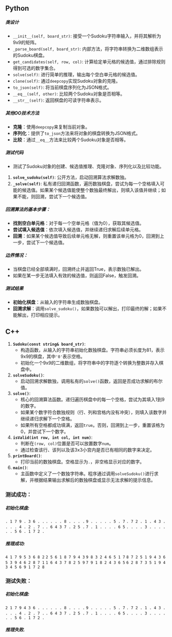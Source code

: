 ## Python

##### 类设计

- `__init__(self, board_str)`: 接受一个Sudoku字符串输入，并将其解析为9x9的矩阵。
- `_parse_board(self, board_str)`: 内部方法，将字符串转换为二维数组表示的Sudoku棋盘。
- `get_candidates(self, row, col)`: 计算给定单元格的候选值，通过排除规则得到可选的数字集合。
- `solve(self)`: 进行简单的推理，输出每个空白单元格的候选值。
- `clone(self)`: 通过`deepcopy`实现Sudoku对象的克隆。
- `to_json(self)`: 将当前棋盘序列化为JSON格式。
- `__eq__(self, other)`: 比较两个Sudoku对象是否相等。
- `__str__(self)`: 返回棋盘的可读字符串表示。

##### 其他OO技术方法

- **克隆**：使用`deepcopy`来复制当前对象。
- **序列化**：提供了`to_json`方法来将对象的棋盘转换为JSON格式。
- **比较**：通过`__eq__`方法来比较两个Sudoku对象是否相等。

##### 测试代码

- 测试了Sudoku对象的创建、候选值推理、克隆对象、序列化以及比较功能。

1. **`solve_sudoku(self)`**: 公开方法，启动回溯算法求解数独。
2. **`_solve(self)`**: 私有递归回溯函数，遍历数独棋盘，尝试为每一个空格填入可能的候选值。如果某个候选值能使整个数独最终解出，则填入该值并继续；如果不能，则回溯，尝试下一个候选值。

##### 回溯算法的基本步骤：

- **找到空白单元格**：对于每一个空单元格（值为0），获取其候选值。
- **尝试填入候选值**：依次填入候选值，并继续递归求解后续单元格。
- **回溯**：如果某个候选值导致后续单元格无解，则重置该单元格为0，回溯到上一步，尝试下一个候选值。

##### 边界情况：

- 当棋盘已经全部填满时，回溯终止并返回True，表示数独已解出。
- 如果在某一步无法填入有效的候选值，则返回False，触发回溯。

##### 测试结果

- **初始化棋盘**：从输入的字符串生成数独棋盘。
- **回溯求解**：调用`solve_sudoku()`，如果数独可以解出，打印最终的解；如果不能解出，打印相应提示。





## C++

1. **`Sudoku(const string& board_str)`**:
   - 构造函数，从输入的字符串初始化数独棋盘。字符串必须长度为81，表示9x9的棋盘，其中`'0'`表示空格。
   - 初始化一个9x9的二维数组，将字符串中的字符逐个转换为整数并存入棋盘中。
2. **`solveSudoku()`**:
   - 启动回溯求解数独，调用私有的`solve()`函数，返回是否成功求解的布尔值。
3. **`solve()`**:
   - 核心的回溯算法函数。递归遍历棋盘中的每一个空格，尝试为其填入1到9的数字。
   - 如果某个数字符合数独规则（行、列和宫格内没有冲突），则填入该数字并继续递归求解下一个空格。
   - 如果所有空格都成功填满，返回`true`。否则，回溯到上一步，重置该格为0，并尝试下一个数字。
4. **`isValid(int row, int col, int num)`**:
   - 判断在`(row, col)`位置是否可以放置数字`num`。
   - 通过检查该行、该列以及该3x3小宫内是否已有相同的数字来决定。
5. **`printBoard()`**:
   - 打印当前的数独棋盘。空格显示为`.`，非空格显示对应的数字。
6. **`main()`**:
   - 主函数中定义了一个数独字符串。程序通过调用`solveSudoku()`进行求解，并根据结果输出求解后的数独棋盘或显示无法求解的提示信息。



### 测试成功：

##### 初始化棋盘:
`. 1 7 9 . 3 6 . .`
`. . . . 8 . . . .`
`9 . . . . . 5 . 7`
`. 7 2 . 1 . 4 3 .`
`. . . 4 . 2 . 7 .`
`. 6 4 3 7 . 2 5 .`
`7 . 1 . . . . 6 5`
`. . . . 3 . . . .`
`. . 5 6 . 1 7 2 .`

##### 推理成功:
`4 1 7 9 5 3 6 8 2`
`2 5 6 1 8 7 9 4 3`
`9 8 3 2 4 6 5 1 7`
`8 7 2 5 1 9 4 3 6`
`5 3 9 4 6 2 8 7 1`
`1 6 4 3 7 8 2 5 9`
`7 9 1 8 2 4 3 6 5`
`6 2 8 7 3 5 1 9 4`
`3 4 5 6 9 1 7 2 8`



### 测试失败：

##### 初始化棋盘:
`2 1 7 9 4 3 6 . .`
`. . . . 8 . . . .`
`9 . . . . . 5 . 7`
`. 7 2 . 1 . 4 3 .`
`. . . 4 . 2 . 7 .`
`. 6 4 3 7 . 2 5 .`
`7 . 1 . . . . 6 5`
`. . . . 3 . . . .`
`. . 5 6 . 1 7 2 .`

##### 推理失败.
